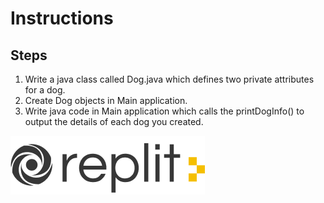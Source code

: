 # Instructions  

 

  ## Steps
  1. Write a java class called Dog.java which defines two private attributes for a dog.
  2. Create Dog objects in Main application.
  3. Write java code in Main application which calls the printDogInfo() to output the details of each dog you created.

 

  ![alt text](assets/logo.png)
  
  